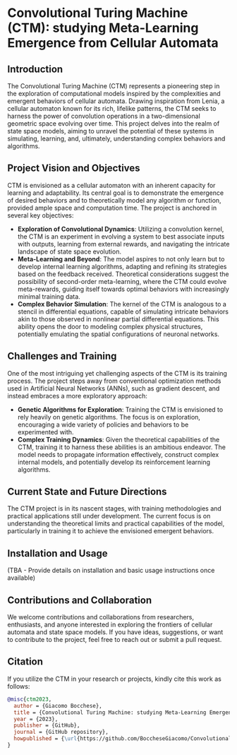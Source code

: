# Convolutional Turing Machine (CTM): studying Meta-Learning Emergence from Cellular Automata

## Introduction

The Convolutional Turing Machine (CTM) represents a pioneering step in the exploration of computational models inspired by the complexities and emergent behaviors of cellular automata. Drawing inspiration from Lenia, a cellular automaton known for its rich, lifelike patterns, the CTM seeks to harness the power of convolution operations in a two-dimensional geometric space evolving over time. This project delves into the realm of state space models, aiming to unravel the potential of these systems in simulating, learning, and, ultimately, understanding complex behaviors and algorithms.

## Project Vision and Objectives

CTM is envisioned as a cellular automaton with an inherent capacity for learning and adaptability. Its central goal is to demonstrate the emergence of desired behaviors and to theoretically model any algorithm or function, provided ample space and computation time. The project is anchored in several key objectives:

- **Exploration of Convolutional Dynamics**: Utilizing a convolution kernel, the CTM is an experiment in evolving a system to best associate inputs with outputs, learning from external rewards, and navigating the intricate landscape of state space evolution.
- **Meta-Learning and Beyond**: The model aspires to not only learn but to develop internal learning algorithms, adapting and refining its strategies based on the feedback received. Theoretical considerations suggest the possibility of second-order meta-learning, where the CTM could evolve meta-rewards, guiding itself towards optimal behaviors with increasingly minimal training data.
- **Complex Behavior Simulation**: The kernel of the CTM is analogous to a stencil in differential equations, capable of simulating intricate behaviors akin to those observed in nonlinear partial differential equations. This ability opens the door to modeling complex physical structures, potentially emulating the spatial configurations of neuronal networks.

## Challenges and Training

One of the most intriguing yet challenging aspects of the CTM is its training process. The project steps away from conventional optimization methods used in Artificial Neural Networks (ANNs), such as gradient descent, and instead embraces a more exploratory approach:

- **Genetic Algorithms for Exploration**: Training the CTM is envisioned to rely heavily on genetic algorithms. The focus is on exploration, encouraging a wide variety of policies and behaviors to be experimented with.
- **Complex Training Dynamics**: Given the theoretical capabilities of the CTM, training it to harness these abilities is an ambitious endeavor. The model needs to propagate information effectively, construct complex internal models, and potentially develop its reinforcement learning algorithms.

## Current State and Future Directions

The CTM project is in its nascent stages, with training methodologies and practical applications still under development. The current focus is on understanding the theoretical limits and practical capabilities of the model, particularly in training it to achieve the envisioned emergent behaviors.

## Installation and Usage

(TBA - Provide details on installation and basic usage instructions once available)

## Contributions and Collaboration

We welcome contributions and collaborations from researchers, enthusiasts, and anyone interested in exploring the frontiers of cellular automata and state space models. If you have ideas, suggestions, or want to contribute to the project, feel free to reach out or submit a pull request.

## Citation

If you utilize the CTM in your research or projects, kindly cite this work as follows:

```bibtex
@misc{ctm2023,
  author = {Giacomo Bocchese},
  title = {Convolutional Turing Machine: studying Meta-Learning Emergence from Cellular Automata},
  year = {2023},
  publisher = {GitHub},
  journal = {GitHub repository},
  howpublished = {\url{https://github.com/BoccheseGiacomo/ConvolutionalTuringMachine}}
}
```


